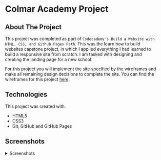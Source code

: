 #  Colmar Academy Project

## About The Project

This project was completed as part of `Codecademy's Build a Website with HTML, CSS, and Github Pages Path`. This was the learn how to build websites capstone project, in which I applied everything I had learned to build a responsive site from scratch. I am tasked with designing and creating the landing page for a new school.

For this project you will implement the site specified by the wireframes and make all remaining design decisions to complete the site. You can find the wireframes for this project [here](https://content.codecademy.com/courses/freelance-1/capstone-2/colmar-academy-spec.png).

## Technologies

This project was created with:

- HTML5
- CSS3
- Git, GitHub and GitHub Pages

## Screenshots

<details>
<summary>Screenshots</summary>
<img src="README\FistPage.png">
<img src="README\SecondPage.png">
<img src="README\ThirdPage.png">
<img src="README\ForthPage.png">

</details>
